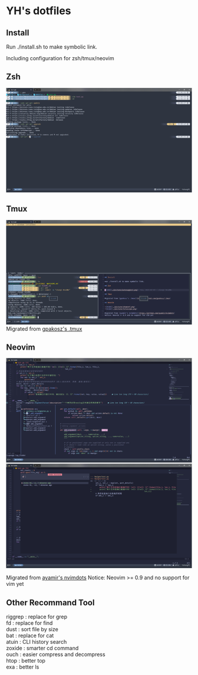 # YH's dotfiles

## Install

Run ./install.sh to make symbolic link.

Including configuration for zsh/tmux/neovim

## Zsh

![zsh](./picture/autosuggest.png)

## Tmux

![Tmux](./picture/tmux.png)
Migrated from [gpakosz's .tmux](https://github.com/gpakosz/.tmux)

## Neovim

![nvim](./picture/showref.png)
![nvim](./picture/telescope.png)

Migrated from [ayamir's nvimdots](https://github.com/ayamir/nvimdots)
Notice: Neovim >= 0.9 and no support for vim yet

## Other Recommand Tool

riggrep
: replace for grep  
fd
: replace for find  
dust
: sort file by size  
bat
: replace for cat  
atuin
: CLI history search  
zoxide
: smarter cd command  
ouch
: easier compress and decompress  
htop
: better top  
exa
: better ls
